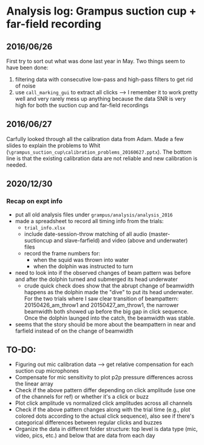 # Analysis log: Grampus suction cup + far-field recording

## 2016/06/26
First try to sort out what was done last year in May. Two things seem to have been done:
1. filtering data with consecutive low-pass and high-pass filters to get rid of noise
2. use `call_marking_gui` to extract all clicks --> I remember it to work pretty well and very rarely mess up anything because the data SNR is very high for both the suction cup and far-field recordings

## 2016/06/27
Carfully looked through all the calibration data from Adam. Made a few slides to explain the problems to Whit (`\grampus_suction_cup\calibration_problems_20160627.pptx`). The bottom line is that the existing calibration data are not reliable and new calibration is needed.



## 2020/12/30
### Recap on expt info
- put all old analysis files under `grampus/analysis/analysis_2016`
- made a spreadsheet to record all timing info from the trials:
    - `trial_info.xlsx`
    - include date-session-throw matching of all audio (master-suctioncup and slave-farfield) and video (above and underwater) files
    - record the frame numbers for:
        - when the squid was thrown into water
        - when the dolphin was instructed to turn
- need to look into if the observed changes of beam pattern was before and after the dolphin turned and submerged its head underwater
    - crude quick check does show that the abrupt change of beamwidth happens as the dolphin made the "dive" to put its head underwater. For the two trials where I saw clear transition of beampattern: 20150426_am_throw1 and 20150427_am_throw1, the narrower beamwidth both showed up before the big gap in click sequence. Once the dolphin launged into the catch, the beamwidth was stable.
- seems that the story should be more about the beampattern in near and farfield instead of on the change of beamwidth







## TO-DO:
- Figuring out mic calibration data --> get relative compensation for each suction cup microphones
- Compensate for mic sensitivity to plot p2p pressure differences across the linear array
- Check if the above pattern differ depending on click amplitude (use one of the channels  for ref) or whether it's a click or buzz
- Plot click amplitude vs normalized click amplitudes across all channels
- Check if the above pattern changes along with the trial time (e.g., plot colored dots according to the actual click sequence), also see if there's categorical differences between regular clicks and buzzes
- Organize the data in different folder structure: top level is data type (mic, video, pics, etc.) and below that are data from each day
 
